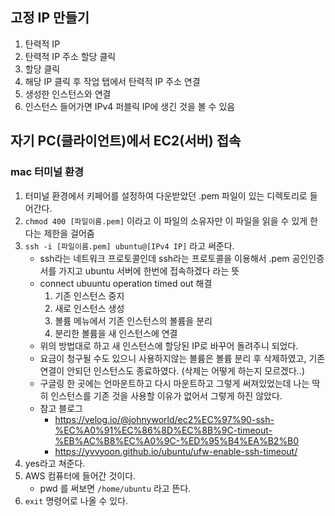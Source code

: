 ## 고정 IP 만들기
1. 탄력적 IP
2. 탄력적 IP 주소 할당 클릭
3. 할당 클릭
4. 해당 IP 클릭 후 작업 탭에서 탄력적 IP 주소 연결
5. 생성한 인스턴스와 연결
6. 인스턴스 들어가면 IPv4 퍼블릭 IP에 생긴 것을 볼 수 있음

## 자기 PC(클라이언트)에서 EC2(서버) 접속
### mac 터미널 환경
1. 터미널 환경에서 키페어를 설정하여 다운받았던 .pem 파일이 있는 디렉토리로 들어간다.
2. `chmod 400 [파일이름.pem]` 이라고 이 파일의 소유자만 이 파일을 읽을 수 있게 한다는 제한을 걸어줌
3. `ssh -i [파일이름.pem] ubuntu@[IPv4 IP]` 라고 써준다.
    + ssh라는 네트워크 프로토콜인데 ssh라는 프로토콜을 이용해서 .pem 공인인증서를 가지고 ubuntu 서버에 한번에 접속하겠다 라는 뜻
    + connect ubuuntu operation timed out 해결 
        1. 기존 인스턴스 중지
        2. 새로 인스턴스 생성
        3. 볼륨 메뉴에서 기존 인스턴스의 볼륨을 분리
        4. 분리한 볼륨을 새 인스턴스에 연결
    + 위의 방법대로 하고 새 인스턴스에 할당된 IP로 바꾸어 돌려주니 되었다.
    + 요금이 청구될 수도 있으니 사용하지않는 볼륨은 볼륨 분리 후 삭제하였고, 기존 연결이 안되던 인스턴스도 종료하였다. (삭제는 어떻게 하는지 모르겠다..)
    + 구글링 한 곳에는 언마운트하고 다시 마운트하고 그렇게 써져있었는데 나는 딱히 인스턴스를 기존 것을 사용할 이유가 없어서 그렇게 하진 않았다.
    + 참고 블로그
        - https://velog.io/@johnyworld/ec2%EC%97%90-ssh-%EC%A0%91%EC%86%8D%EC%8B%9C-timeout-%EB%AC%B8%EC%A0%9C-%ED%95%B4%EA%B2%B0
        - https://yvvyoon.github.io/ubuntu/ufw-enable-ssh-timeout/
4. yes라고 쳐준다.
5. AWS 컴퓨터에 들어간 것이다.
    + pwd 를 써보면 `/home/ubuntu` 라고 뜬다.
6. `exit` 명령어로 나올 수 있다.
